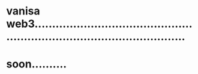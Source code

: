 # vanisa web3................................................................................................
# soon..........
